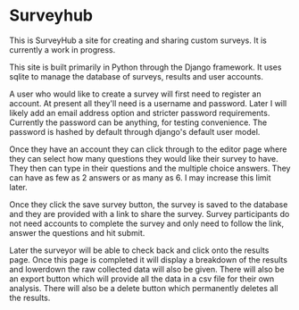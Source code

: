 # Surveyhub

This is SurveyHub a site for creating and sharing custom surveys. It is currently a work in progress.

This site is built primarily in Python through the Django framework. It uses sqlite to manage the database of surveys, results and user accounts.

A user who would like to create a survey will first need to register an account. At present all they'll need is a username and password. Later I will likely add an email address option and stricter password requirements. Currently the password can be anything, for testing convenience. The password is hashed by default through django's default user model.

Once they have an account they can click through to the editor page where they can select how many questions they would like their survey to have. They then can type in their questions and the multiple choice answers. They can have as few as 2 answers or as many as 6. I may increase this limit later.

Once they click the save survey button, the survey is saved to the database and they are provided with a link to share the survey. Survey participants do not need accounts to complete the survey and only need to follow the link, answer the questions and hit submit.

Later the surveyor will be able to check back and click onto the results page. Once this page is completed it will display a breakdown of the results and lowerdown the raw collected data will also be given. There will also be an export button which will provide all the data in a csv file for their own analysis. There will also be a delete button which permanently deletes all the results.